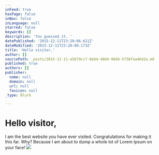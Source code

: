```yaml
---
inFeed: true
hasPage: false
inNav: false
inLanguage: null
starred: false
keywords: []
description: 'You guessed it. '
datePublished: '2015-12-11T23:20:06.621Z'
dateModified: '2015-12-11T23:20:00.173Z'
title: 'Hello visitor,'
author: []
sourcePath: _posts/2015-12-11-a5b79cc7-8e64-40d4-96d4-5f38faa4642a.md
published: true
authors: []
publisher:
  name: null
  domain: null
  url: null
  favicon: null
_type: Blurb

---
```

# Hello visitor,

I am the best website you have ever visited. Congratulations for making it this far. Why? Because I am about to dump a whole lot of Lorem Ipsum on your face!
![](https://the-grid-user-content.s3-us-west-2.amazonaws.com/23b58a6a-8de2-405a-8ed9-1b3bde6a78c6.jpg)